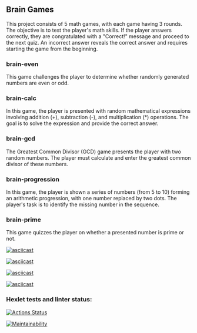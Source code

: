 ## Brain Games
This project consists of 5 math games, with each game having 3 rounds. The objective is to test the player's math skills.
If the player answers correctly, they are congratulated with a "Correct!" message and proceed to the next quiz. An incorrect answer reveals the correct answer and requires starting the game from the beginning.

### brain-even
This game challenges the player to determine whether randomly generated numbers are even or odd.

### brain-calc
In this game, the player is presented with random mathematical expressions involving addition (+), subtraction (-), and multiplication (*) operations. The goal is to solve the expression and provide the correct answer.

### brain-gcd
The Greatest Common Divisor (GCD) game presents the player with two random numbers. The player must calculate and enter the greatest common divisor of these numbers. 

### brain-progression
In this game, the player is shown a series of numbers (from 5 to 10) forming an arithmetic progression, with one number replaced by two dots. The player's task is to identify the missing number in the sequence.

### brain-prime
This game quizzes the player on whether a presented number is prime or not.


[![asciicast](https://asciinema.org/a/KXgxdzO724yZNUDoDDsjr0S5R.svg)](https://asciinema.org/a/KXgxdzO724yZNUDoDDsjr0S5R)

[![asciicast](https://asciinema.org/a/590778.svg)](https://asciinema.org/a/590778)

[![asciicast](https://asciinema.org/a/FrvjJA2fJovFn0MWDwU7OarmY.svg)](https://asciinema.org/a/FrvjJA2fJovFn0MWDwU7OarmY)

[![asciicast](https://asciinema.org/a/nDXM3NLEin9hC9VQUqFJHbLqa.svg)](https://asciinema.org/a/nDXM3NLEin9hC9VQUqFJHbLqa)

### Hexlet tests and linter status:
[![Actions Status](https://github.com/vshtytser/python-project-49/workflows/hexlet-check/badge.svg)](https://github.com/vshtytser/python-project-49/actions)

[![Maintainability](https://api.codeclimate.com/v1/badges/789ac1f479666ecbeea8/maintainability)](https://codeclimate.com/github/vshtytser/python-project-49/maintainability)